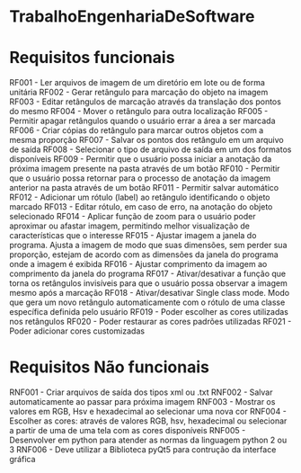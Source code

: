 # TrabalhoEngenhariaDeSoftware
# Requisitos funcionais 
RF001 - Ler arquivos de imagem de um diretório em lote ou de forma unitária
RF002 - Gerar retângulo para marcação do objeto na imagem
RF003 - Editar retângulos de marcação através da translação dos pontos do mesmo
RF004 - Mover o retângulo para outra localização 
RF005 - Permitir apagar retângulos quando o usuário errar a área a ser marcada 
RF006 - Criar cópias do retângulo para marcar outros objetos com a mesma proporção
RF007 - Salvar os pontos dos retângulo em um arquivo de saída 
RF008 - Selecionar o tipo de arquivo de saída em um dos formatos disponíveis
RF009 - Permitir que o usuário possa iniciar a anotação da próxima imagem presente na pasta através de um botão
RF010 - Permitir que o usuário possa retornar para o processo de anotação da  imagem anterior na pasta  através de um botão
RF011 - Permitir salvar automático 
RF012 - Adicionar um rótulo (label) ao retângulo identificando o objeto marcado 
RF013 - Editar rótulo, em caso de erro, na anotação do objeto selecionado 
RF014 - Aplicar função de zoom para o usuário poder aproximar ou afastar imagem, permitindo melhor visualização de características que o interesse
RF015 - Ajustar imagem a janela do programa. Ajusta a imagem de modo que suas dimensões, sem perder sua proporção, estejam de acordo com as dimensões da janela do programa  onde a imagem é exibida
RF016 - Ajustar comprimento da imagem ao comprimento da janela do programa
RF017 - Ativar/desativar a função que torna os retângulos invisíveis para que o usuário possa observar a imagem mesmo após a marcação
RF018 - Ativar/desativar Single class mode. Modo que gera um novo retângulo automaticamente com o rótulo de uma classe específica definida pelo usuário
RF019 - Poder escolher as cores utilizadas nos retângulos 
RF020 - Poder restaurar as cores padrões utilizadas
RF021 - Poder adicionar cores customizadas


# Requisitos Não funcionais
RNF001 - Criar arquivos de saída dos tipos xml ou .txt
RNF002 - Salvar automaticamente ao passar para próxima imagem
RNF003 - Mostrar os valores em RGB, Hsv e hexadecimal ao selecionar uma nova cor
RNF004 - Escolher as cores: através de valores RGB, hsv, hexadecimal ou selecionar a partir de uma de uma tela com as cores disponíveis
RNF005 - Desenvolver em python para atender as normas da linguagem python 2 ou 3 
RNF006 - Deve utilizar a Biblioteca pyQt5 para contrução da interface gráfica


